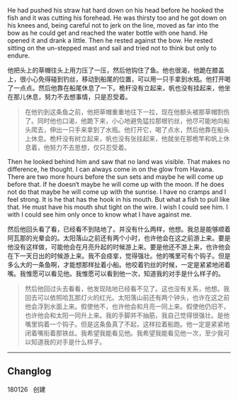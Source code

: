 
He had pushed his straw hat hard down on his head before he hooked the fish and it was cutting his forehead. He was thirsty too and he got down on his knees and, being careful not to jerk on the line, moved as far into the bow as he could get and reached the water bottle with one hand. He opened it and drank a little. Then he rested against the bow. He rested sitting on the un-stepped mast and sail and tried not to think but only to endure.

他把头上的草帽往头上用力压了一压，然后他钩住了鱼。他也很渴，他跪在膝盖上，很小心免得碰到钓丝，移动到船尾的位置，可以用一只手拿到水瓶。他打开喝了一点点。然后他靠在船尾休息了一下。桅杆没有立起来，帆也没有挂起来，他坐在那儿休息，努力不去想事情，只是忍受着。

> 在他钓到这条鱼之前，他把草帽重重地往下一拉，现在他额头被那草帽割伤了。同时他也口渴，他跪下来，小心地避免猛拉那根钓丝，他尽可能地向船头爬去，伸出一只手来拿到了水瓶。他打开它，喝了点水，然后他靠在船头上休息。桅杆没有树立起来，帆也没有张挂起来，他就坐在那桅竿和帆上休息着，他努力不去思想，仅只忍受着。

Then he looked behind him and saw that no land was visible. That makes no difference, he thought. I can always come in on the glow from Havana. There are two more hours before the sun sets and maybe he will come up before that. If he doesn‘t maybe he will come up with the moon. If he does not do that maybe he will come up with the sunrise. I have no cramps and I feel strong. It is he that has the hook in his mouth. But what a fish to pull like that. He must have his mouth shut tight on the wire. I wish I could see him. I with I could see him only once to know what I have against me.

然后他回头看了看，已经看不到陆地了。并没有什么两样，他想。我总是能够顺着阿瓦那的光晕会的。太阳落山之前还有两个小时，也许他会在这之前游上来。要是他没有这样做，可能他会在月亮升起的时候游上来。要是他还不游上来，也许他会在下一天日出的时候游上来。我不会痉挛，觉得强壮。他的嘴里可有个钩子。但是多么大的一条鱼啊，才能想那样扯着小船。他咬着钓丝的时候，一定是紧紧地闭着嘴。我惟愿可以看见他。我惟愿可以看到他一次，知道我的对手是什么样子的。

> 然后他回过头去看看，他发现陆地已经看不见了。这也没有关系，他想。我回去可以依照哈瓦那灯火的红光。太阳落山前还有两个钟头，也许在这之前他会浮到水面上来。假使他不，也许他会和月亮一同上来。假使他仍旧不，也许他会和太阳一同升上来。我的手脚并不抽筋，我自己觉得很强壮。是他嘴里钩着一个钩子。但是这条鱼真了不起，这样拉着船跑。他一定是紧紧地闭着嘴衔着那铁丝。我希望我能看见他。我希望我能看见他一次，至少我可以知道我的对手是什么样子。

---
## Changlog
180126   创建
